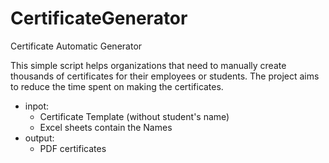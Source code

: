 # CertificateGenerator
Certificate Automatic Generator

This simple script helps organizations that need to manually create thousands of certificates for their employees or students. The project aims to reduce the time spent on making the certificates.

- inpot:
  - Certificate Template (without student's name)
  - Excel sheets contain the Names
- output:
  - PDF certificates
